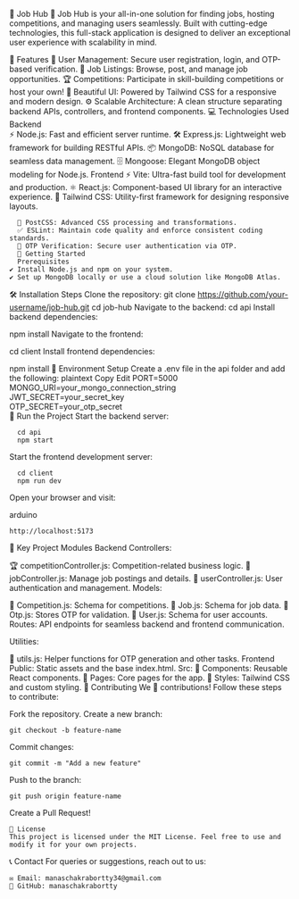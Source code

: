 

🚀 Job Hub
  🌟 Job Hub is your all-in-one solution for finding jobs, hosting competitions, and managing users seamlessly. Built with cutting-edge technologies, this full-stack application is designed to deliver an exceptional user experience with scalability in mind.
  
  🌟 Features
    👥 User Management: Secure user registration, login, and OTP-based verification.
    💼 Job Listings: Browse, post, and manage job opportunities.
    🏆 Competitions: Participate in skill-building competitions or host your own!
    🎨 Beautiful UI: Powered by Tailwind CSS for a responsive and modern design.
    ⚙️ Scalable Architecture: A clean structure separating backend APIs, controllers, and frontend components.
                  💻 Technologies Used
    Backend  
          ⚡ Node.js: Fast and efficient server runtime.
          🛠️ Express.js: Lightweight web framework for building RESTful APIs.
          📦 MongoDB: NoSQL database for seamless data management.
          🗄️ Mongoose: Elegant MongoDB object modeling for Node.js.
    Frontend
          ⚡ Vite: Ultra-fast build tool for development and production.
          ⚛️ React.js: Component-based UI library for an interactive experience.
          🎨 Tailwind CSS: Utility-first framework for designing responsive layouts.

      🔧 PostCSS: Advanced CSS processing and transformations.
      ✅ ESLint: Maintain code quality and enforce consistent coding standards.
      🔑 OTP Verification: Secure user authentication via OTP.
      🚀 Getting Started
      Prerequisites
    ✔️ Install Node.js and npm on your system.
    ✔️ Set up MongoDB locally or use a cloud solution like MongoDB Atlas.

🛠️ Installation Steps
Clone the repository:
                  git clone https://github.com/your-username/job-hub.git
cd job-hub
Navigate to the backend:
cd api
Install backend dependencies:


npm install
Navigate to the frontend:

cd client
Install frontend dependencies:

npm install
🔧 Environment Setup
      Create a .env file in the api folder and add the following:
      plaintext
      Copy
      Edit
      PORT=5000  
      MONGO_URI=your_mongo_connection_string  
      JWT_SECRET=your_secret_key  
      OTP_SECRET=your_otp_secret  
🚀 Run the Project
Start the backend server:

      cd api
      npm start
Start the frontend development server:

      cd client
      npm run dev
Open your browser and visit:

arduino

    http://localhost:5173
📌 Key Project Modules
Backend
Controllers:

  🏆 competitionController.js: Competition-related business logic.
  💼 jobController.js: Manage job postings and details.
  👥 userController.js: User authentication and management.
Models:

  📄 Competition.js: Schema for competitions.
  📄 Job.js: Schema for job data.
  📄 Otp.js: Stores OTP for validation.
  📄 User.js: Schema for user accounts.
  Routes: API endpoints for seamless backend and frontend communication.

Utilities:

🔧 utils.js: Helper functions for OTP generation and other tasks.
Frontend
Public: Static assets and the base index.html.
Src:
📂 Components: Reusable React components.
📂 Pages: Core pages for the app.
🎨 Styles: Tailwind CSS and custom styling.
🤝 Contributing
We 💖 contributions! Follow these steps to contribute:

Fork the repository.
Create a new branch:

    git checkout -b feature-name
Commit changes:

    git commit -m "Add a new feature"
Push to the branch:

    git push origin feature-name
Create a Pull Request!

    
    📜 License
    This project is licensed under the MIT License. Feel free to use and modify it for your own projects.

📞 Contact
For queries or suggestions, reach out to us:

    ✉️ Email: manaschakrabortty34@gmail.com
    🔗 GitHub: manaschakrabortty
